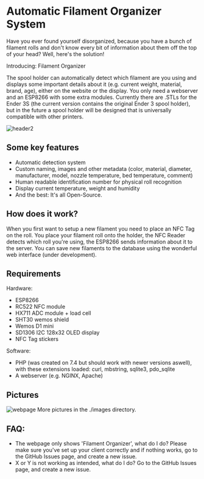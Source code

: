 # Automatic Filament Organizer System
Have you ever found yourself disorganized, because you have a bunch of filament rolls and don't know every bit of information about them off the top of your head? Well, here's the solution!

Introducing: Filament Organizer

The spool holder can automatically detect which filament are you using and displays some important details about it (e.g. current weight, material, brand, age), either on the website or the display. You only need a webserver and an ESP8266 with some extra modules. Currently there are .STLs for the Ender 3S (the current version contains the original Ender 3 spool holder), but in the future a spool holder will be designed that is universally compatible with other printers.

![header2](https://github.com/szalovszky/filament-organizer/blob/main/.images/header2.png?raw=true)

## Some key features
* Automatic detection system
* Custom naming, images and other metadata (color, material, diameter, manufacturer, model, nozzle temperature, bed temperature, comment)
* Human readable identification number for physical roll recognition
* Display current temperature, weight and humidity
* And the best: It's all Open-Source.

## How does it work?
When you first want to setup a new filament you need to place an NFC Tag on the roll.
You place your filament roll onto the holder, the NFC Reader detects which roll you're using, the ESP8266 sends information about it to the server. You can save new filaments to the database using the wonderful web interface (under development).

## Requirements
Hardware:
* ESP8266
* RC522 NFC module
* HX711 ADC module + load cell
* SHT30 wemos shield
* Wemos D1 mini
* SD1306 I2C 128x32 OLED display
* NFC Tag stickers

Software:
* PHP (was created on 7.4 but should work with newer versions aswell), with these extensions loaded: curl, mbstring, sqlite3, pdo_sqlite
* A webserver (e.g. NGINX, Apache)

## Pictures
![webpage](https://github.com/szalovszky/filament-organizer/blob/main/.images/webapp.png?raw=true)
More pictures in the ./images directory.

## FAQ:
* The webpage only shows 'Filament Organizer', what do I do? Please make sure you've set up your client correctly and if nothing works, go to the GitHub Issues page, and create a new issue.
* X or Y is not working as intended, what do I do? Go to the GitHub Issues page, and create a new issue.
